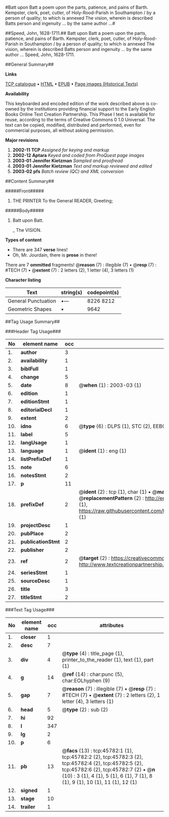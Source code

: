 #Batt upon Batt a poem upon the parts, patience, and pains of Barth. Kempster, clerk, poet, cutler, of Holy-Rood-Parish in Southampton / by a person of quality; to which is annexed The vision, wherein is described Batts person and ingenuity ... by the same author ...#

##Speed, John, 1628-1711.##
Batt upon Batt a poem upon the parts, patience, and pains of Barth. Kempster, clerk, poet, cutler, of Holy-Rood-Parish in Southampton / by a person of quality; to which is annexed The vision, wherein is described Batts person and ingenuity ... by the same author ...
Speed, John, 1628-1711.

##General Summary##

**Links**

[TCP catalogue](http://www.ota.ox.ac.uk/tcp/)  • 
[HTML](http://tei.it.ox.ac.uk/tcp/Texts-HTML/free/A61/A61058.html)  • 
[EPUB](http://tei.it.ox.ac.uk/tcp/Texts-EPUB/free/A61/A61058.epub) • 
[Page images (Historical Texts)](https://data.historicaltexts.jisc.ac.uk/view?pubId=eebo-10772149e&pageId=eebo-10772149e-45782-1)

**Availability**

This keyboarded and encoded edition of the
	       work described above is co-owned by the institutions
	       providing financial support to the Early English Books
	       Online Text Creation Partnership. This Phase I text is
	       available for reuse, according to the terms of Creative
	       Commons 0 1.0 Universal. The text can be copied,
	       modified, distributed and performed, even for
	       commercial purposes, all without asking permission.

**Major revisions**

1. __2002-11__ __TCP__ *Assigned for keying and markup*
1. __2002-12__ __Aptara__ *Keyed and coded from ProQuest page images*
1. __2003-01__ __Jennifer Kietzman__ *Sampled and proofread*
1. __2003-01__ __Jennifer Kietzman__ *Text and markup reviewed and edited*
1. __2003-02__ __pfs__ *Batch review (QC) and XML conversion*

##Content Summary##

#####Front#####

1. THE
PRINTER
To the General READER,
Greeting;

#####Body#####

1. Batt upon Batt.

    _ The VISION.

**Types of content**

  * There are 347 **verse** lines!
  * Oh, Mr. Jourdain, there is **prose** in there!

There are 7 **ommitted** fragments! 
 @__reason__ (7) : illegible (7)  •  @__resp__ (7) : #TECH (7)  •  @__extent__ (7) : 2 letters (2), 1 letter (4), 3 letters (1)

**Character listing**


|Text|string(s)|codepoint(s)|
|---|---|---|
|General Punctuation|•—|8226 8212|
|Geometric Shapes|▪|9642|

##Tag Usage Summary##

###Header Tag Usage###

|No|element name|occ|attributes|
|---|---|---|---|
|1.|__author__|3||
|2.|__availability__|1||
|3.|__biblFull__|1||
|4.|__change__|5||
|5.|__date__|8| @__when__ (1) : 2003-03 (1)|
|6.|__edition__|1||
|7.|__editionStmt__|1||
|8.|__editorialDecl__|1||
|9.|__extent__|2||
|10.|__idno__|6| @__type__ (6) : DLPS (1), STC (2), EEBO-CITATION (1), OCLC (1), VID (1)|
|11.|__label__|5||
|12.|__langUsage__|1||
|13.|__language__|1| @__ident__ (1) : eng (1)|
|14.|__listPrefixDef__|1||
|15.|__note__|6||
|16.|__notesStmt__|2||
|17.|__p__|11||
|18.|__prefixDef__|2| @__ident__ (2) : tcp (1), char (1)  •  @__matchPattern__ (2) : ([0-9\-]+):([0-9IVX]+) (1), (.+) (1)  •  @__replacementPattern__ (2) : http://eebo.chadwyck.com/downloadtiff?vid=$1&page=$2 (1), https://raw.githubusercontent.com/textcreationpartnership/Texts/master/tcpchars.xml#$1 (1)|
|19.|__projectDesc__|1||
|20.|__pubPlace__|2||
|21.|__publicationStmt__|2||
|22.|__publisher__|2||
|23.|__ref__|2| @__target__ (2) : https://creativecommons.org/publicdomain/zero/1.0/ (1), http://www.textcreationpartnership.org/docs/. (1)|
|24.|__seriesStmt__|1||
|25.|__sourceDesc__|1||
|26.|__title__|3||
|27.|__titleStmt__|2||


###Text Tag Usage###

|No|element name|occ|attributes|
|---|---|---|---|
|1.|__closer__|1||
|2.|__desc__|7||
|3.|__div__|4| @__type__ (4) : title_page (1), printer_to_the_reader (1), text (1), part (1)|
|4.|__g__|14| @__ref__ (14) : char:punc (5), char:EOLhyphen (9)|
|5.|__gap__|7| @__reason__ (7) : illegible (7)  •  @__resp__ (7) : #TECH (7)  •  @__extent__ (7) : 2 letters (2), 1 letter (4), 3 letters (1)|
|6.|__head__|5| @__type__ (2) : sub (2)|
|7.|__hi__|92||
|8.|__l__|347||
|9.|__lg__|2||
|10.|__p__|6||
|11.|__pb__|13| @__facs__ (13) : tcp:45782:1 (1), tcp:45782:2 (2), tcp:45782:3 (2), tcp:45782:4 (2), tcp:45782:5 (2), tcp:45782:6 (2), tcp:45782:7 (2)  •  @__n__ (10) : 3 (1), 4 (1), 5 (1), 6 (1), 7 (1), 8 (1), 9 (1), 10 (1), 11 (1), 12 (1)|
|12.|__signed__|1||
|13.|__stage__|10||
|14.|__trailer__|1||
